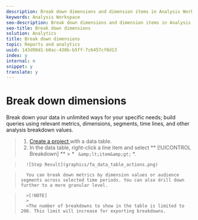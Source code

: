 ```yaml
---
description: Break down dimensions and dimension items in Analysis Workspace.
keywords: Analysis Workspace
seo-description: Break down dimensions and dimension items in Analysis Workspace.
seo-title: Break down dimensions
solution: Analytics
title: Break down dimensions
topic: Reports and analytics
uuid: 143d98d1-b0ac-430b-b5ff-7c6457cf8d13
index: y
internal: n
snippet: y
translate: y
---
```


# Break down dimensions

Break down your data in unlimited ways for your specific needs; build queries using relevant metrics, dimensions, segments, time lines, and other analysis breakdown values. 

>1. [ Create a project ](t_freeform_project.md#task_C2C698ACC7954062A28E4784911E6CF2) with a data table.
>1. In the data table, right-click a line item and select ** [!UICONTROL  Breakdown] ** > * ` &amp;lt;item&amp;gt;` *.

>       ![Step Result](graphics/fa_data_table_actions.png) 

>       You can break down metrics by dimension values or audience segments across selected time periods. You can also drill down further to a more granular level. 


>       >[!NOTE]
>       >
>       >The number of breakdowns to show in the table is limited to 200. This limit will increase for exporting breakdowns.

